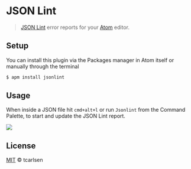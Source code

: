 # JSON Lint

> [JSON Lint](https://github.com/zaach/jsonlint) error reports for your [Atom](http://atom.io) editor.

## Setup

You can install this plugin via the Packages manager in Atom itself or manually through the terminal

```bash
$ apm install jsonlint
```

## Usage

When inside a JSON file hit `cmd+alt+l` or run `Jsonlint` from the Command Palette, to start and update the JSON Lint report.

![](https://dl.dropboxusercontent.com/u/2714001/jsonlint.gif)

## License

[MIT](http://opensource.org/licenses/MIT) © tcarlsen
